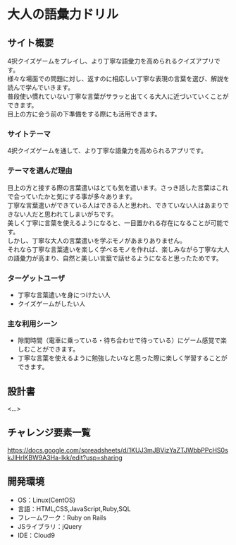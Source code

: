 # 大人の語彙力ドリル

## サイト概要
4択クイズゲームをプレイし、より丁寧な語彙力を高められるクイズアプリです。<br>
様々な場面での問題に対し、返すのに相応しい丁寧な表現の言葉を選び、解説を読んで学んでいきます。<br>
普段使い慣れていない丁寧な言葉がサラッと出てくる大人に近づいていくことができます。<br>
目上の方に会う前の下準備をする際にも活用できます。

### サイトテーマ
4択クイズゲームを通して、より丁寧な語彙力を高められるアプリです。

### テーマを選んだ理由
目上の方と接する際の言葉遣いはとても気を遣います。さっき話した言葉はこれで合っていたかと気にする事が多々あります。<br>
丁寧な言葉遣いができている人はできる人と思われ、できていない人はあまりできない人だと思われてしまいがちです。<br>
美しく丁寧に言葉を使えるようになると、一目置かれる存在になることが可能です。<br>
しかし、丁寧な大人の言葉遣いを学ぶモノがあまりありません。<br>
それなら丁寧な言葉遣いを楽しく学べるモノを作れば、楽しみながら丁寧な大人の語彙力が高まり、自然と美しい言葉で話せるようになると思ったためです。

### ターゲットユーザ
- 丁寧な言葉遣いを身につけたい人
- クイズゲームがしたい人

### 主な利用シーン
- 隙間時間（電車に乗っている・待ち合わせで待っている）にゲーム感覚で楽しむことができます。
- 丁寧な言葉を使えるように勉強したいなと思った際に楽しく学習することができます。

## 設計書
<...>

## チャレンジ要素一覧
https://docs.google.com/spreadsheets/d/1KUJ3mJBVizYaZTJWbbPPcHS0skJlHrlKBW9A3Ha-Ikk/edit?usp=sharing

## 開発環境
- OS：Linux(CentOS)
- 言語：HTML,CSS,JavaScript,Ruby,SQL
- フレームワーク：Ruby on Rails
- JSライブラリ：jQuery
- IDE：Cloud9